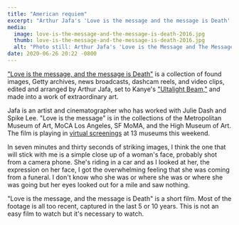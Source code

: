 ```yaml
---
title: "American requiem"
excerpt: "Arthur Jafa's 'Love is the message and the message is Death' is an extraordinary piece of video art."
media:
  image: love-is-the-message-and-the-message-is-death-2016.jpg
  thumb: love-is-the-message-and-the-message-is-death-2016.jpg
  alt: "Photo still: Arthur Jafa's 'Love is the Message and The Message is Death'"
date: 2020-06-26 20:22 -0800
---
```


["Love is the message, and the message is Death"](https://www.moca.org/program/arthur-jafa-love-is-the-message-the-message-is-death) is a collection of found images, Getty archives, news broadcasts, dashcam reels, and video clips, edited and arranged by Arthur Jafa, set to Kanye's ["Ultalight Beam,"](https://www.youtube.com/watch?v=6oHdAA3AqnE) and made into a work of extraordinary art.

Jafa is an artist and cinematographer who has worked with Julie Dash and Spike Lee. "Love is the message" is in the collections of the Metropolitan Museum of Art, MoCA Los Angeles, SF MoMA, and the High Museum of Art. The film is playing in [virtual screenings](https://hirshhorn.si.edu/news/press-release/love-is-the-message-the-message-is-death-streamed-june-26-28/) at 13 museums this weekend.

In seven minutes and thirty seconds of striking images, I think the one that will stick with me is a simple close up of a woman's face, probably shot from a camera phone. She's riding in a car and as I looked at her, the expression on her face, I got the overwhelming feeling that she was coming from a funeral. I don't know who she was or where she was or where she was going but her eyes looked out for a mile and saw nothing.

"Love is the message, and the message is Death" is a short film. Most of the footage is all too recent, captured in the last 5 or 10 years. This is not an easy film to watch but it's necessary to watch.
